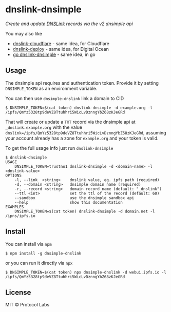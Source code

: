 # dnslink-dnsimple

_Create and update [DNSLink](http://dnslink.io) records via the v2 dnsimple api_

You may also like
- [dnslink-cloudflare](https://github.com/ipfs-shipyard/dnslink-cloudflare) - same idea, for Cloudflare
- [dnslink-deploy](https://github.com/ipfs/dnslink-deploy) - same idea, for Digital Ocean
- [go dnslink-dnsimple](https://github.com/ipfs/dnslink-dnsimple) - same idea, in go

## Usage

The dnsimple api requires and authentication token. Provide it by setting `DNSIMPLE_TOKEN` as an environment variable.

You can then use `dnsimple-dnslink` link a domain to CID

```console
$ DNSIMPLE_TOKEN=$(cat token) dnslink-dnsimple -d example.org -l /ipfs/QmYz5328tp9deVZ8Ttuhhri5WicLvDznngYbZ68zKJeGRd

```

That will create or update a `TXT` record via the dnsimple api at `_dnslink.example.org` with the value `dnslink=/ipfs/QmYz5328tp9deVZ8Ttuhhri5WicLvDznngYbZ68zKJeGRd`, assuming your account already has a zone for `example.org` and your token is valid.

To get the full usage info just run `dnslink-dnsimple`

```console
$ dnslink-dnsimple
USAGE
    DNSIMPLE_TOKEN=trustno1 dnslink-dnsimple -d <domain-name> -l <dnslink-value>
OPTIONS
    -l, --link  <string>    dnslink value, eg. ipfs path (required)
    -d, --domain <string>   dnsimple domain name (required)
    -r, --record <string>   domain record name (default: "_dnslink")
    --ttl <int>             set the ttl of the record (default: 60)
    --sandbox               use the dnsimple sandbox api
    --help                  show this documentation
EXAMPLES
    DNSIMPLE_TOKEN=$(cat token) dnslink-dnsimple -d domain.net -l /ipns/ipfs.io
```

## Install

You can install via `npm`

```console
$ npm install -g dnsimple-dnslink
```

or you can run it directly via `npx`

```console
$ DNSIMPLE_TOKEN=$(cat token) npx dnsimple-dnslink -d webui.ipfs.io -l /ipfs/QmYz5328tp9deVZ8Ttuhhri5WicLvDznngYbZ68zKJeGRd
```

## License

MIT © Protocol Labs
